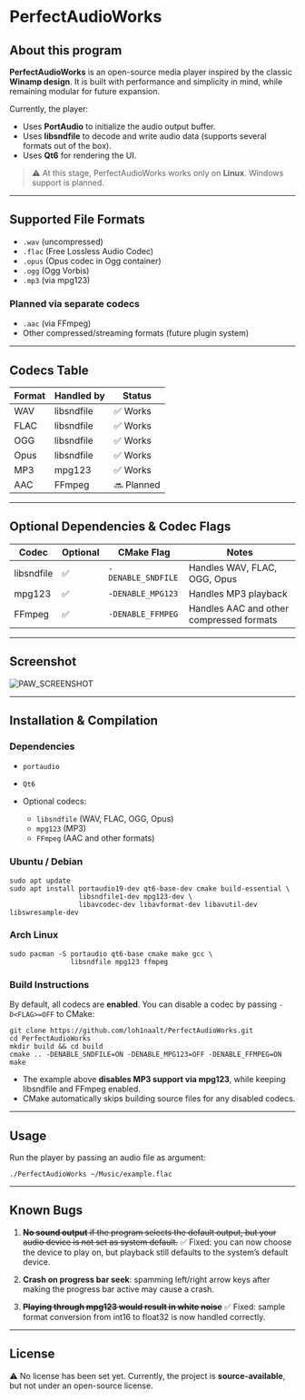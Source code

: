 # PerfectAudioWorks

## About this program

**PerfectAudioWorks** is an open-source media player inspired by the classic **Winamp design**.
It is built with performance and simplicity in mind, while remaining modular for future expansion.

Currently, the player:

* Uses **PortAudio** to initialize the audio output buffer.
* Uses **libsndfile** to decode and write audio data (supports several formats out of the box).
* Uses **Qt6** for rendering the UI.

> ⚠️ At this stage, PerfectAudioWorks works only on **Linux**. Windows support is planned.

---

## Supported File Formats

* `.wav` (uncompressed)
* `.flac` (Free Lossless Audio Codec)
* `.opus` (Opus codec in Ogg container)
* `.ogg` (Ogg Vorbis)
* `.mp3` (via mpg123)

### Planned via **separate codecs**

* `.aac` (via FFmpeg)
* Other compressed/streaming formats (future plugin system)

---

## Codecs Table

| Format | Handled by | Status     |
| ------ | ---------- | ---------- |
| WAV    | libsndfile | ✅ Works    |
| FLAC   | libsndfile | ✅ Works    |
| OGG    | libsndfile | ✅ Works    |
| Opus   | libsndfile | ✅ Works    |
| MP3    | mpg123     | ✅ Works    |
| AAC    | FFmpeg     | 🔜 Planned |

---

## Optional Dependencies & Codec Flags

| Codec      | Optional | CMake Flag       | Notes                                    |
| ---------- | -------- | ---------------- | ---------------------------------------- |
| libsndfile | ✅        | `-DENABLE_SNDFILE` | Handles WAV, FLAC, OGG, Opus             |
| mpg123     | ✅        | `-DENABLE_MPG123`  | Handles MP3 playback                     |
| FFmpeg     | ✅        | `-DENABLE_FFMPEG`  | Handles AAC and other compressed formats |

---

## Screenshot

![PAW\_SCREENSHOT](https://cdn.discordapp.com/attachments/870025078828589098/1397171995749253290/image.png?ex=6880c151\&is=687f6fd1\&hm=2a290aae639565955cb64e222306e1d07ef7de7bec80cd7e8573336bcbaa49fe&)

---

## Installation & Compilation

### Dependencies

* `portaudio`
* `Qt6`
* Optional codecs:

  * `libsndfile` (WAV, FLAC, OGG, Opus)
  * `mpg123` (MP3)
  * `FFmpeg` (AAC and other formats)

### Ubuntu / Debian

```
sudo apt update
sudo apt install portaudio19-dev qt6-base-dev cmake build-essential \
                 libsndfile1-dev mpg123-dev \
                 libavcodec-dev libavformat-dev libavutil-dev libswresample-dev
```

### Arch Linux

```
sudo pacman -S portaudio qt6-base cmake make gcc \
               libsndfile mpg123 ffmpeg
```

### Build Instructions

By default, all codecs are **enabled**. You can disable a codec by passing `-D<FLAG>=OFF` to CMake:

```
git clone https://github.com/loh1naalt/PerfectAudioWorks.git
cd PerfectAudioWorks
mkdir build && cd build
cmake .. -DENABLE_SNDFILE=ON -DENABLE_MPG123=OFF -DENABLE_FFMPEG=ON
make
```

* The example above **disables MP3 support via mpg123**, while keeping libsndfile and FFmpeg enabled.
* CMake automatically skips building source files for any disabled codecs.

---

## Usage

Run the player by passing an audio file as argument:

```
./PerfectAudioWorks ~/Music/example.flac
```

---

## Known Bugs

1. ~~**No sound output** if the program selects the default output, but your audio device is not set as system default.~~
   ✅ Fixed: you can now choose the device to play on, but playback still defaults to the system’s default device.

2. **Crash on progress bar seek**: spamming left/right arrow keys after making the progress bar active may cause a crash.

3. ~~**Playing through mpg123 would result in white noise**~~
   ✅ Fixed: sample format conversion from int16 to float32 is now handled correctly.

---

## License

⚠️ No license has been set yet. Currently, the project is **source-available**, but not under an open-source license.
